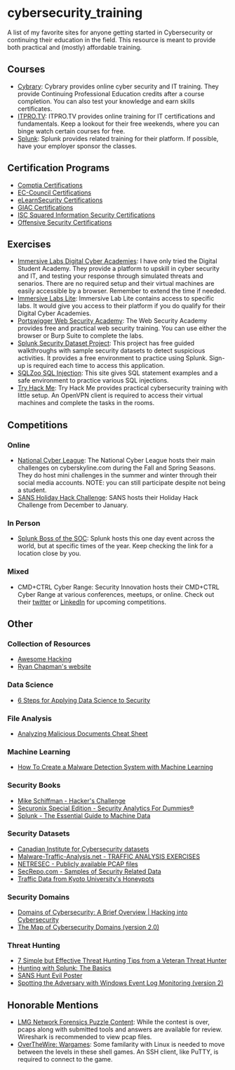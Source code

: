 # cybersecurity_training
A list of my favorite sites for anyone getting started in Cybersecurity or continuing their education in the field. This resource is meant to provide both practical and (mostly) affordable training. 

## Courses
* [Cybrary](https://www.cybrary.it/): Cybrary provides online cyber security and IT training. They provide Continuing Professional Education credits after a course completion. You can also test your knowledge and earn skills certificates. 
* [ITPRO.TV](https://www.itpro.tv/): ITPRO.TV provides online training for IT certifications and fundamentals. Keep a lookout for their free weekends, where you can binge watch certain courses for free.
* [Splunk](https://www.splunk.com/en_us/training.html): Splunk provides related training for their platform. If possible, have your employer sponsor the classes. 

## Certification Programs
* [Comptia Certifications](https://certification.comptia.org/certifications)
* [EC-Council Certifications](https://www.eccouncil.org/programs/)
* [eLearnSecurity Certifications](https://www.elearnsecurity.com/certification/)
* [GIAC Certifications](https://www.giac.org/)
* [ISC Squared Information Security Certifications](https://www.isc2.org/Certifications)
* [Offensive Security Certifications](https://www.offensive-security.com/information-security-certifications/)

## Exercises
* [Immersive Labs Digital Cyber Academies](https://www.immersivelabs.com/digital-cyber-academies/): I have only tried the Digital Student Academy. They provide a platform to upskill in cyber security and IT, and testing your response through simulated threats and senarios. There are no required setup and their virtual machines are easily accessible by a browser. Remember to extend the time if needed. 
* [Immersive Labs Lite](https://immersivelabs.com/lite/): Immersive Lab Lite contains access to specific labs. It would give you access to their platform if you do qualify for their Digital Cyber Academies.
* [Portswigger Web Security Academy](https://portswigger.net/web-security): The Web Security Academy provides free and practical web security training. You can use either the browser or Burp Suite to complete the labs.  
* [Splunk Security Dataset Project](https://live.splunk.com/splunk-security-dataset-project): This project has free guided walkthroughs with sample security datasets to detect suspicious activities. It provides a free environment to practice using Splunk. Sign-up is required each time to access this application.
* [SQLZoo SQL Injection](https://zh.sqlzoo.net/hack/): This site gives SQL statement examples and a safe environment to practice various SQL injections.
* [Try Hack Me](https://www.tryhackme.com): Try Hack Me provides practical cybersecurity training with little setup. An OpenVPN client is required to access their virtual machines and complete the tasks in the rooms. 


## Competitions
### Online
* [National Cyber League](https://www.nationalcyberleague.org): The National Cyber League hosts their main challenges on cyberskyline.com during the Fall and Spring Seasons. They do host mini challenges in the summer and winter through their social media accounts. NOTE: you can still participate despite not being a student. 
* [SANS Holiday Hack Challenge](https://www.holidayhackchallenge.com/past-challenges/): SANS hosts their Holiday Hack Challenge from December to January. 
### In Person
* [Splunk Boss of the SOC](https://www.splunk.com/en_us/about-us/events/bots.html): Splunk hosts this one day event across the world, but at specific times of the year. Keep checking the link for a location close by you.
### Mixed
* CMD+CTRL Cyber Range: Security Innovation hosts their CMD+CTRL Cyber Range at various conferences, meetups, or online. Check out their [twitter](https://twitter.com/SecInnovation) or [LinkedIn](https://www.linkedin.com/company/security-innovation/) for upcoming competitions. 

## Other
### Collection of Resources
* [Awesome Hacking](https://github.com/Hack-with-Github/Awesome-Hacking)
* [Ryan Chapman's website](https://incidentresponse.training/)
### Data Science
* [6 Steps for Applying Data Science to Security](https://www.darkreading.com/analytics/6-steps-for-applying-data-science-to-security/d/d-id/1331840)
### File Analysis
* [Analyzing Malicious Documents Cheat Sheet](https://zeltser.com/analyzing-malicious-documents/)
### Machine Learning
* [How To Create a Malware Detection System with Machine Learning](https://www.evilsocket.net/2019/05/22/How-to-create-a-Malware-detection-system-with-Machine-Learning/)
### Security Books
* [Mike Schiffman - Hacker's Challenge](http://index-of.co.uk/Hacking-Coleccion/Hacker's%20Challenge%20-%20Test%20Your%20Incident%20Response%20Skills%20Using%2020%20Scenarios.pdf)
* [Securonix Special Edition - Security Analytics For Dummies®](https://www.securonix.com/web/wp-content/uploads/2018/08/Security_Analytics_For_Dummies_Securonix_Special_Edition.pdf)
* [Splunk - The Essential Guide to Machine Data](https://www.singtel.com/content/dam/singtel/business/enterprise%20solutions/cyber-security/run-the-world/Splunk_The-essential-guide-to-machine-data.pdf)
### Security Datasets
* [Canadian Institute for Cybersecurity datasets](https://www.unb.ca/cic/datasets/index.html)
* [Malware-Traffic-Analysis.net - TRAFFIC ANALYSIS EXERCISES](http://malware-traffic-analysis.net/training-exercises.html)
* [NETRESEC - Publicly available PCAP files](https://www.netresec.com/?page=PcapFiles)
* [SecRepo.com - Samples of Security Related Data](http://www.secrepo.com/)
* [Traffic Data from Kyoto University's Honeypots](http://www.takakura.com/Kyoto_data/)
### Security Domains
* [Domains of Cybersecurity: A Brief Overview | Hacking into Cybersecurity](https://linuxacademy.com/blog/security/domains-of-cybersecurity-a-brief-overview-hacking-into-cybersecurity/)
* [The Map of Cybersecurity Domains (version 2.0)](https://www.linkedin.com/pulse/map-cybersecurity-domains-version-20-henry-jiang-ciso-cissp)
### Threat Hunting
* [7 Simple but Effective Threat Hunting Tips from a Veteran Threat Hunter](https://bricata.com/blog/threat-hunting-tips-cybersecurity/)
* [Hunting with Splunk: The Basics](https://www.splunk.com/blog/2017/07/06/hunting-with-splunk-the-basics.html)
* [SANS Hunt Evil Poster](https://digital-forensics.sans.org/media/SANS_Poster_2018_Hunt_Evil_FINAL.pdf)
* [Spotting the Adversary with Windows Event Log Monitoring (version 2)](https://apps.nsa.gov/iaarchive/library/reports/spotting-the-adversary-with-windows-event-log-monitoring.cfm)

## Honorable Mentions
* [LMG Network Forensics Puzzle Content](http://forensicscontest.com/puzzles): While the contest is over, pcaps along with submitted tools and answers are available for review. Wireshark is recommended to view pcap files. 
* [OverTheWire: Wargames](http://overthewire.org/wargames/): Some familarity with Linux is needed to move between the levels in these shell games. An SSH client, like PuTTY, is required to connect to the game. 
